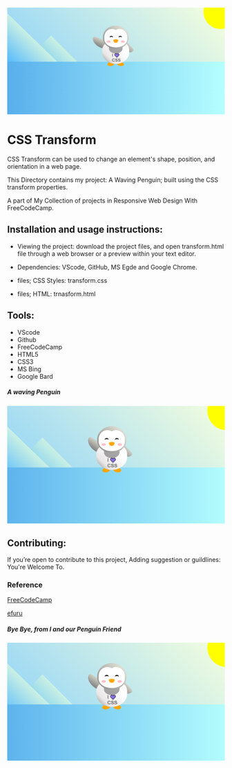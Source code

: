![Screenshot of A Penguin](/images/my-pen-guin.PNG)

# CSS Transform
CSS Transform can be used to change an element's shape, position, and orientation in a web page.

This Directory contains my project: A Waving Penguin; built using the CSS transform properties.

A part of My Collection of projects in Responsive Web Design With FreeCodeCamp.


## Installation and usage instructions:
* Viewing the project: download the project files, and open transform.html file through a web browser or a preview within your text editor.

* Dependencies: VScode, GitHub,  MS Egde and Google Chrome.

* files; CSS Styles: transform.css 
* files; HTML: trnasform.html
  

## Tools:
* VScode
* Github
* FreeCodeCamp
* HTML5
* CSS3
* MS Bing
* Google Bard


##### A waving Penguin
![Screenshot of A Penguin](/images/my-penguin.PNG)

## Contributing:
If you’re open to contribute to this project, Adding suggestion or guildlines:
 You're Welcome To.


### Reference
[FreeCodeCamp](https://www.freecodecamp.org/learn/2022/responsive-web-design/)

[efuru](https://github.com/efuru)

##### Bye Bye, from I and our Penguin Friend
![Screenshot of A Penguin](/images/my-penguin.PNG)